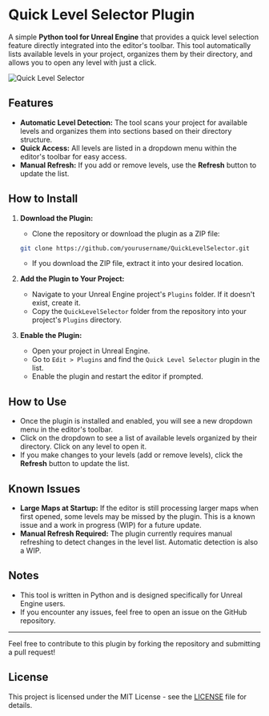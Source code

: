 # Quick Level Selector Plugin

A simple **Python tool for Unreal Engine** that provides a quick level selection feature directly integrated into the editor's toolbar. This tool automatically lists available levels in your project, organizes them by their directory, and allows you to open any level with just a click.

![Quick Level Selector](path/to/your/gif/file.gif)

## Features
- **Automatic Level Detection:** The tool scans your project for available levels and organizes them into sections based on their directory structure.
- **Quick Access:** All levels are listed in a dropdown menu within the editor's toolbar for easy access.
- **Manual Refresh:** If you add or remove levels, use the **Refresh** button to update the list.

## How to Install

1. **Download the Plugin:**
    - Clone the repository or download the plugin as a ZIP file:
    ```bash
    git clone https://github.com/yourusername/QuickLevelSelector.git
    ```
    - If you download the ZIP file, extract it into your desired location.

2. **Add the Plugin to Your Project:**
    - Navigate to your Unreal Engine project's `Plugins` folder. If it doesn't exist, create it.
    - Copy the `QuickLevelSelector` folder from the repository into your project's `Plugins` directory.

3. **Enable the Plugin:**
    - Open your project in Unreal Engine.
    - Go to `Edit > Plugins` and find the `Quick Level Selector` plugin in the list.
    - Enable the plugin and restart the editor if prompted.

## How to Use

- Once the plugin is installed and enabled, you will see a new dropdown menu in the editor's toolbar.
- Click on the dropdown to see a list of available levels organized by their directory. Click on any level to open it.
- If you make changes to your levels (add or remove levels), click the **Refresh** button to update the list.

## Known Issues
- **Large Maps at Startup:** If the editor is still processing larger maps when first opened, some levels may be missed by the plugin. This is a known issue and a work in progress (WIP) for a future update.
- **Manual Refresh Required:** The plugin currently requires manual refreshing to detect changes in the level list. Automatic detection is also a WIP.

## Notes
- This tool is written in Python and is designed specifically for Unreal Engine users.
- If you encounter any issues, feel free to open an issue on the GitHub repository.

---

Feel free to contribute to this plugin by forking the repository and submitting a pull request!

## License
This project is licensed under the MIT License - see the [LICENSE](LICENSE) file for details.

